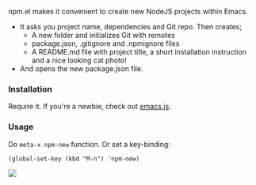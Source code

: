 npm.el makes it convenient to create new NodeJS projects within Emacs.

* It asks you project name, dependencies and Git repo. Then creates;
  * A new folder and initializes Git with remotes
  * package.json, .gitignore and .npmignore files
  * A README.md file with project title, a short installation instruction and a nice looking cat photo!
* And opens the new package.json file.

### Installation

Require it. If you're a newbie, check out [emacs.js](http://github.com/azer/emacs.js).

### Usage

Do `meta-x npm-new` function. Or set a key-binding:

```elisp
(global-set-key (kbd "M-n") 'npm-new)
```

![](https://dl.dropbox.com/s/9q2p5mrqnajys22/npmel.jpg?token_hash=AAHqttN9DiGl63ma8KRw-G0cdalaiMzrvrOPGnOfDslDjw)
